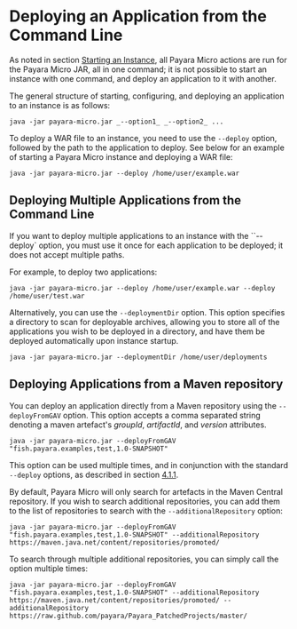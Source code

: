 # Deploying an Application from the Command Line
As noted in section [Starting an Instance](../starting-instance.md#starting-an-instance-from-the-command-line), all Payara Micro actions are run for the Payara Micro JAR, all in one command; it is not possible to start an instance with one command, and deploy an application to it with another.

The general structure of starting, configuring, and deploying an application to an instance is as follows:

```Shell
java -jar payara-micro.jar _--option1_ _--option2_ ...
```

To deploy a WAR file to an instance, you need to use the `--deploy` option, followed by the path to the application to deploy. 
See below for an example of starting a Payara Micro instance and deploying a WAR file:

```Shell
java -jar payara-micro.jar --deploy /home/user/example.war
```

## Deploying Multiple Applications from the Command Line
If you want to deploy multiple applications to an instance with the ``--deploy` option, you must use it once for each application to be deployed; it does not accept multiple paths.

For example, to deploy two applications:

```Shell
java -jar payara-micro.jar --deploy /home/user/example.war --deploy /home/user/test.war
```

Alternatively, you can use the `--deploymentDir` option. This option specifies a directory to scan for deployable archives, allowing you to store all of the applications you wish to be deployed in a directory, and have them be deployed automatically upon instance startup.

```Shell
java -jar payara-micro.jar --deploymentDir /home/user/deployments
```

## Deploying Applications from a Maven repository
You can deploy an application directly from a Maven repository using the `--deployFromGAV` option. This option accepts a comma separated string denoting a maven artefact's _groupId_, _artifactId_, and _version_ attributes.

```Shell
java -jar payara-micro.jar --deployFromGAV "fish.payara.examples,test,1.0-SNAPSHOT"
```

This option can be used multiple times, and in conjunction with the standard `--deploy` options, as described in section [4.1.1](#411-deploying-multiple-applications-from-the-command-line).

By default, Payara Micro will only search for artefacts in the Maven Central repository. If you wish to search additional repositories, you can add them to the list of repositories to search with the `--additionalRepository` option:

```Shell
java -jar payara-micro.jar --deployFromGAV "fish.payara.examples,test,1.0-SNAPSHOT" --additionalRepository https://maven.java.net/content/repositories/promoted/
```

To search through multiple additional repositories, you can simply call the option multiple times:

```Shell
java -jar payara-micro.jar --deployFromGAV "fish.payara.examples,test,1.0-SNAPSHOT" --additionalRepository https://maven.java.net/content/repositories/promoted/ --additionalRepository https://raw.github.com/payara/Payara_PatchedProjects/master/
```